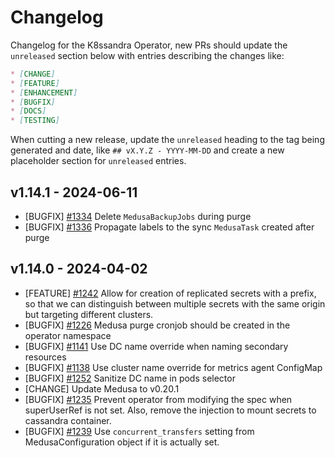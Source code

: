 # Changelog

Changelog for the K8ssandra Operator, new PRs should update the `unreleased` section below with entries describing the changes like:

```markdown
* [CHANGE]
* [FEATURE]
* [ENHANCEMENT]
* [BUGFIX]
* [DOCS]
* [TESTING]
```

When cutting a new release, update the `unreleased` heading to the tag being generated and date, like `## vX.Y.Z - YYYY-MM-DD` and create a new placeholder section for  `unreleased` entries.

## v1.14.1 - 2024-06-11

* [BUGFIX] [#1334](https://github.com/k8ssandra/k8ssandra-operator/issues/1334) Delete `MedusaBackupJobs` during purge
* [BUGFIX] [#1336](https://github.com/k8ssandra/k8ssandra-operator/issues/1336) Propagate labels to the sync `MedusaTask` created after purge

## v1.14.0 - 2024-04-02

* [FEATURE] [#1242](https://github.com/k8ssandra/k8ssandra-operator/issues/1242) Allow for creation of replicated secrets with a prefix, so that we can distinguish between multiple secrets with the same origin but targeting different clusters.
* [BUGFIX] [#1226](https://github.com/k8ssandra/k8ssandra-operator/issues/1226) Medusa purge cronjob should be created in the operator namespace
* [BUGFIX] [#1141](https://github.com/k8ssandra/k8ssandra-operator/issues/1141) Use DC name override when naming secondary resources
* [BUGFIX] [#1138](https://github.com/k8ssandra/k8ssandra-operator/issues/1138) Use cluster name override for metrics agent ConfigMap 
* [BUGFIX] [#1252](https://github.com/k8ssandra/k8ssandra-operator/issues/1252) Sanitize DC name in pods selector
* [CHANGE] Update Medusa to v0.20.1
* [BUGFIX] [#1235](https://github.com/k8ssandra/k8ssandra-operator/issues/1235) Prevent operator from modifying the spec when superUserRef is not set. Also, remove the injection to mount secrets to cassandra container.
* [BUGFIX] [#1239](https://github.com/k8ssandra/k8ssandra-operator/issues/1239) Use `concurrent_transfers` setting from MedusaConfiguration object if it is actually set.
